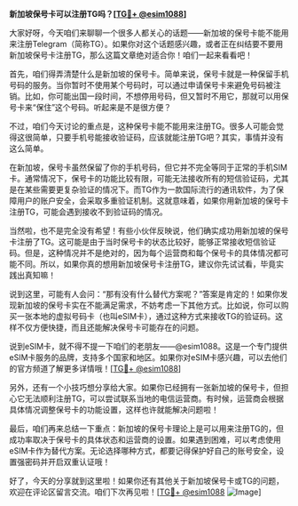 **新加坡保号卡可以注册TG吗？[[TG💪+ @esim1088](https://t.me/s/esim1088)]**

大家好呀，今天咱们来聊聊一个很多人都关心的话题——新加坡的保号卡能不能用来注册Telegram（简称TG）。如果你对这个话题感兴趣，或者正在纠结要不要用新加坡保号卡注册TG，那么这篇文章绝对适合你！咱们一起来看看吧！

首先，咱们得弄清楚什么是新加坡的保号卡。简单来说，保号卡就是一种保留手机号码的服务。当你暂时不使用某个号码时，可以通过申请保号卡来避免号码被注销。比如，你可能出国一段时间，不想停用号码，但又暂时不用它，那就可以用保号卡来“保住”这个号码。听起来是不是很方便？

不过，咱们今天讨论的重点是，这种保号卡能不能用来注册TG。很多人可能会觉得这很简单，只要手机号能接收验证码，应该就能注册TG吧？其实，事情并没有这么简单。

在新加坡，保号卡虽然保留了你的手机号码，但它并不完全等同于正常的手机SIM卡。通常情况下，保号卡的功能比较有限，可能无法接收所有的短信验证码，尤其是在某些需要更复杂验证的情况下。而TG作为一款国际流行的通讯软件，为了保障用户的账户安全，会采取多重验证机制。这就意味着，如果你用新加坡的保号卡注册TG，可能会遇到接收不到验证码的情况。

当然啦，也不是完全没有希望！有些小伙伴反映说，他们确实成功用新加坡的保号卡注册了TG。这可能是由于当时保号卡的状态比较好，能够正常接收短信验证码。但是，这种情况并不是绝对的，因为每个运营商和每个保号卡的具体情况都可能不同。所以，如果你真的想用新加坡保号卡注册TG，建议你先试试看，毕竟实践出真知嘛！

说到这里，可能有人会问：“那有没有什么替代方案呢？”答案是肯定的！如果你发现新加坡的保号卡实在不能满足需求，不妨考虑一下其他方式。比如说，你可以购买一张本地的虚拟号码卡（也叫eSIM卡），通过这种方式来接收TG的验证码。这样不仅方便快捷，而且还能解决保号卡可能存在的问题。

说到eSIM卡，就不得不提一下咱们的老朋友——@esim1088。这是一个专门提供eSIM卡服务的品牌，支持多个国家和地区。如果你对eSIM卡感兴趣，可以去他们的官方频道了解更多详情哦！[[TG💪+ @esim1088](https://t.me/s/esim1088)]

另外，还有一个小技巧想分享给大家。如果你已经拥有一张新加坡的保号卡，但担心它无法顺利注册TG，可以尝试联系当地的电信运营商。有时候，运营商会根据具体情况调整保号卡的功能设置，这样也许就能解决问题啦！

最后，咱们再来总结一下重点：新加坡的保号卡理论上是可以用来注册TG的，但成功率取决于保号卡的具体状态和运营商的设置。如果遇到困难，可以考虑使用eSIM卡作为替代方案。无论选择哪种方式，都要记得保护好自己的账号安全，设置强密码并开启双重认证哦！

好了，今天的分享就到这里啦！如果你还有其他关于新加坡保号卡或TG的问题，欢迎在评论区留言交流。咱们下次再见啦！[[TG💪+ @esim1088](https://t.me/s/esim1088) ![Image](https://i.postimg.cc/4NQfJmqS/Snipaste-2025-05-13-00-14-12.png)]
